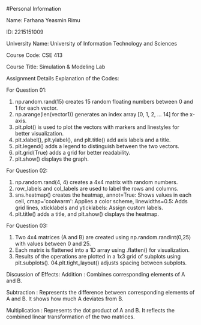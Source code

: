 #Personal Information

Name: Farhana Yeasmin Rimu

ID: 2215151009

University Name: University of Information Technology and Sciences 

Course Code: CSE 413

Course Title:  Simulation & Modeling Lab


Assignment Details
Explanation of the Codes:

For Question 01:
01. np.random.rand(15) creates 15 random floating numbers between 0 and 1 for each vector.
02. np.arange(len(vector1)) generates an index array [0, 1, 2, ... 14] for the x-axis.
03. plt.plot() is used to plot the vectors with markers and linestyles for better visualization.
04. plt.xlabel(), plt.ylabel(), and plt.title() add axis labels and a title.
05. plt.legend() adds a legend to distinguish between the two vectors.
06. plt.grid(True) adds a grid for better readability.
07. plt.show() displays the graph.

For Question 02:
01. np.random.rand(4, 4) creates a 4x4 matrix with random numbers.
02. row_labels and col_labels are used to label the rows and columns.
03. sns.heatmap() creates the heatmap, annot=True: Shows values in each cell, cmap='coolwarm': Applies a color scheme, linewidths=0.5: Adds grid lines, xticklabels and yticklabels: Assign custom labels.
04. plt.title() adds a title, and plt.show() displays the heatmap.

For Question 03:
01. Two 4x4 matrices (A and B) are created using np.random.randint(0,25) with values between 0 and 25.
02. Each matrix is flattened into a 1D array using .flatten() for visualization.
03. Results of the operations are plotted in a 1x3 grid of subplots using plt.subplots().
04.plt.tight_layout() adjusts spacing between subplots.

Discussion of Effects:
Addition :
Combines corresponding elements of A and B. 

Subtraction :
Represents the difference between corresponding elements of A and B. It shows how much A deviates from B.

Multiplication :
Represents the dot product of A and B. It reflects the combined linear transformation of the two matrices.
